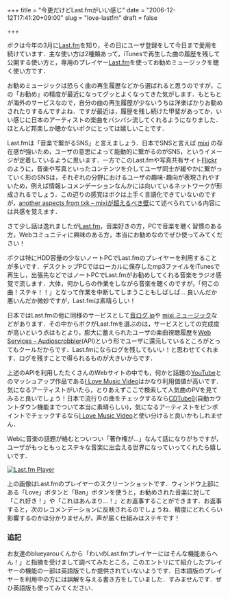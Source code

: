 +++
title = "今更だけどLast.fmがいい感じ"
date = "2006-12-12T17:41:20+09:00"
slug = "love-lastfm"
draft = false

+++

<p>ボクは今年の3月に<a href="http://www.last.fm/" target="_blank">Last.fm</a>を知り，その日にユーザ登録をして今日まで愛用を続けています．主な使い方は2種類あって，iTunesで再生した曲の履歴を残して公開する使い方と，専用のプレイヤー<a href="http://www.last.fm/tools/downloads/" target="_blank">Last.fm</a>を使ってお勧めミュージックを聴く使い方です．</p>
<p>お勧めミュージックは恐らく曲の再生履歴などから選ばれると思うのですが，この「お勧め」の精度が最近になってグッとよくなってきた気がします．もともとが海外のサービスなので，自分の曲の再生履歴が少ないうちは洋楽ばかりお勧めされたりするんですよね．ですが最近は，履歴を残し続けた甲斐があってか，いい感じに日本のアーティストの楽曲をバシバシ流してくれるようになりました．ほとんど邦楽しか聴かないボクにとっては嬉しいことです．</p>
<p>Last.fmは「音楽で繋がるSNS」と言えましょう．日本でSNSと言えば <a href="http://mixi.jp/" target="_blank">mixi</a> の存在感が強いため，ユーザの意思によって能動的に繋がるのがSNS，というイメージが定着しているように思います．一方でこのLast.fmや写真共有サイト<a href="http://www.flickr.com/" target="_blank">Flickr</a>のように，音楽や写真といったコンテンツを介してユーザ同士が緩やかに繋がっていく形のSNSは，それぞれの分野におけるユーザの趣味･趣向が表現されやすいため，例えば情報レコメンデーションなんかには向いているネットワークが形成されるでしょう．この辺りの感覚はボクは上手く言語化できていないのですが，<a href="http://d.hatena.ne.jp/txk/20060825/1156444146" target="_blank">another aspects from txk &#8211; mixiが超えるべき壁</a>にて述べられている内容には共感を覚えます．</p>
<p>さて少し話は逸れましたが<a href="http://www.last.fm/" target="_blank">Last.fm</a>，音楽好きの方，PCで音楽を聴く習慣のある方，Webコミュニティに興味のある方，本当にお勧めなのでぜひ使ってみてください！</p>
<p>ボクは特にHDD容量の少ないノートPCでLast.fmのプレイヤーを利用することが多いです．デスクトップPCではローカルに保存したmp3ファイルをiTunesで再生し，出張先などではノートPCでLast.fmがお勧めしてくれる音楽をラジオ感覚で流します．大体，何かしらの作業をしながら音楽を聴くのですが，「何この曲！ステキ！！」となって作業を中断してしまうこともしばしば… 良いんだか悪いんだか微妙ですが，Last.fmは素晴らしい！</p>
<p>日本ではLast.fmの他に同様のサービスとして<a href="http://otolog.jp/" target="_blank">音ログ.jp</a>や <a href="http://music.mixi.jp/search_music.pl" target="_blank">mixi ミュージック</a>などがあります．その中からボクがLast.fmを選ぶのは，サービスとしての完成度が高いという点はもとより，膨大に蓄えられたユーザの楽曲視聴履歴を<a href="http://www.audioscrobbler.net/data/webservices/" target="_blank">Web Services &#8211; Audioscrobbler</a>(API)という形でユーザに還元しているところがとってもクールだからです．Last.fmにならログを残してもいい！と思わせてくれます．ログを残すことで得られるものが大きいからです．</p>
<p>上述のAPIを利用したたくさんのWebサイトの中でも，何かと話題の<a href="http://www.youtube.com/" target="_blank">YouTube</a>とのマッシュアップ作品である<a href="http://www.ilovemusicvideo.net/" target="_blank">I Love Music Video</a>はかなり利用価値が高いです．気になるアーティストがいたら，とりあえずここで検索して人気曲のPVを見てみると良いでしょう！日本で流行りの曲をチェックするなら<a href="http://pulpsite.net/cdtube/" target="_blank">CDTubeβ</a>(自動カウントダウン機能までついて本当に素晴らしい)，気になるアーティストをピンポイントでチェックするなら<a href="http://www.ilovemusicvideo.net/" target="_blank">I Love Music Video</a>と使い分けると良いかもしれません．</p>
<p>Webに音楽の話題が絡むとついつい「著作権が…」なんて話になりがちですが，ユーザがもっともっとステキな音楽に出会える世界になっていってくれたら嬉しいです．</p>
<p><a href="http://www.flickr.com/photos/june29/320318944/" title="Photo Sharing"><img src="http://static.flickr.com/127/320318944_0e3c4cce6e.jpg" alt="Last.fm Player" /></a></p>
<p>上の画像はLast.fmのプレイヤーのスクリーンショットです．ウィンドウ上部にある「Love」ボタンと「Ban」ボタンを使うと，お勧めされた音楽に対して「これ好き！」や「これはあんまり…！」とお返事することができます．お返事すると，次のレコメンデーションに反映されるのでしょうね．精度にどれくらい影響するのかは分かりませんが，声が届く仕組みはステキです！</p>
<h3>追記</h3>
<p>お友達のblueyarouくんから「わいのLast.fmプレイヤーにはそんな機能あらへん！」と指摘を受けまして調べてみたところ，このエントリにて紹介したプレイヤーの機能の一部は英語版でしか提供されていないようです．日本語版のプレイヤーを利用中の方には誤解を与える書き方をしていました．すみませんです．ぜひ英語版も使ってみてください．</p>
